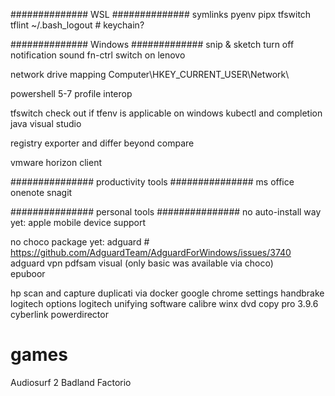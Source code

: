##############
WSL
##############
symlinks
pyenv
pipx
tfswitch
tflint
~/.bash_logout # keychain?

##############
Windows
#############
snip & sketch turn off notification sound
fn-ctrl switch on lenovo

network drive mapping
    Computer\HKEY_CURRENT_USER\Network\

powershell 5-7 profile interop

tfswitch
    check out if tfenv is applicable on windows
kubectl and completion
java
visual studio

registry exporter and differ
beyond compare

vmware horizon client

###############
productivity tools
###############
ms office
onenote
snagit

###############
personal tools
###############
no auto-install way yet:
    apple mobile device support

no choco package yet:
    adguard # https://github.com/AdguardTeam/AdguardForWindows/issues/3740
    adguard vpn
    pdfsam visual (only basic was available via choco)    
    epuboor

hp scan and capture
duplicati via docker
google chrome settings
handbrake
logitech options
logitech unifying software
calibre
winx dvd copy pro 3.9.6
cyberlink powerdirector

# games
Audiosurf 2
Badland
Factorio
